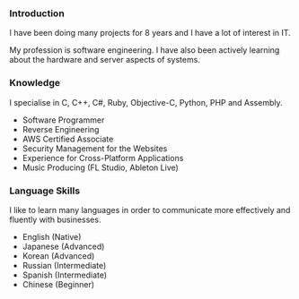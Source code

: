 ### Introduction

I have been doing many projects for 8 years and I have a lot of interest in IT.

My profession is software engineering. I have also been actively learning about the hardware and server aspects of systems.


### Knowledge

I specialise in C, C++, C#, Ruby, Objective-C, Python, PHP and Assembly.

- Software Programmer
- Reverse Engineering
- AWS Certified Associate
- Security Management for the Websites
- Experience for Cross-Platform Applications
- Music Producing (FL Studio, Ableton Live)


### Language Skills

I like to learn many languages in order to communicate more effectively and fluently with businesses.

- English (Native)
- Japanese (Advanced)
- Korean (Advanced)
- Russian (Intermediate)
- Spanish (Intermediate)
- Chinese (Beginner)
